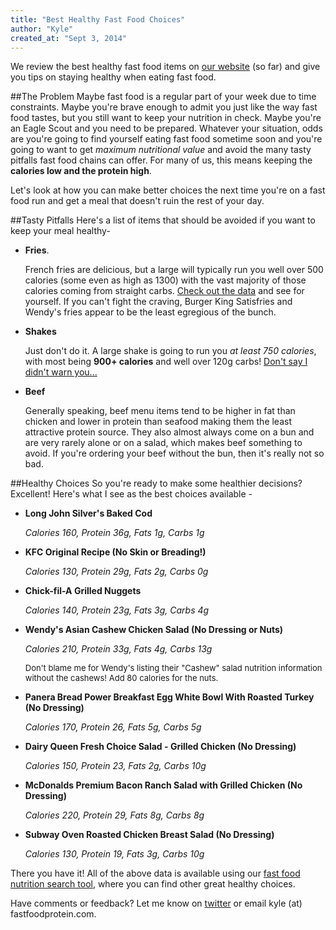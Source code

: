 ```yaml
---
title: "Best Healthy Fast Food Choices"
author: "Kyle"
created_at: "Sept 3, 2014"
---
```


We review the best healthy fast food items on [our website](http://www.fastfoodprotein.com/search) (so far) and give you tips on staying healthy when eating fast food.

<!--more-->

##The Problem
Maybe fast food is a regular part of your week due to time constraints. Maybe you're brave enough to admit you just like the way fast food tastes, but you still want to keep your nutrition in check. Maybe you're an Eagle Scout and you need to be prepared. Whatever your situation, odds are you're going to find yourself eating fast food sometime soon and you're going to want to get *maximum nutritional value* and avoid the many tasty pitfalls fast food chains can offer. For many of us, this means keeping the **calories low and the protein high**.

Let's look at how you can make better choices the next time you're on a fast food run and get a meal that doesn't ruin the rest of your day.

##Tasty Pitfalls
Here's a list of items that should be avoided if you want to keep your meal healthy-

* **Fries**. 

	French fries are delicious, but a large will typically run you well over 500 calories (some even as high as 1300) with the vast majority of those calories coming from straight carbs. <a href="http://www.fastfoodprotein.com/search?company_list%5Blist%5D%5B%5D=&food_name=fries&protein=&max_cals=&max_carbs=&max_fat=&search=Compare" target="_blank">Check out the data</a> and see for yourself. If you can't fight the craving, Burger King Satisfries and Wendy's fries appear to be the least egregious of the bunch.
	
* **Shakes**

	Just don't do it. A large shake is going to run you *at least 750 calories*, with most being **900+ calories** and well over 120g carbs! <a href="http://www.fastfoodprotein.com/search?company_list%5Blist%5D%5B%5D=&food_name=shake&protein=&max_cals=&max_carbs=&max_fat=&search=Compare" target="_blank">Don't say I didn't warn you...</a>
	
* **Beef**

	Generally speaking, beef menu items tend to be higher in fat than chicken and lower in protein than seafood making them the least attractive protein source. They also almost always come on a bun and are very rarely alone or on a salad, which makes beef something to avoid. If you're ordering your beef without the bun, then it's really not so bad.
	
##Healthy Choices
So you're ready to make some healthier decisions? Excellent! Here's what I see as the best choices available -

* **Long John Silver's Baked Cod**

	*Calories 160, Protein 36g, Fats 1g, Carbs 1g*

* **KFC Original Recipe (No Skin or Breading!)**

	*Calories 130, Protein 29g, Fats 2g, Carbs 0g*
	
* **Chick-fil-A Grilled Nuggets**

	*Calories 140, Protein 23g, Fats 3g, Carbs 4g*

* **Wendy's Asian Cashew Chicken Salad (No Dressing or Nuts)**

	*Calories 210, Protein 33g, Fats 4g, Carbs 13g* 
	
	<font size="2">Don't blame me for Wendy's listing their "Cashew" salad nutrition information without the cashews! Add 80 calories for the nuts.</font>

* **Panera Bread Power Breakfast Egg White Bowl With Roasted Turkey (No Dressing)**

	*Calories 170, Protein 26, Fats 5g, Carbs 5g* 

* **Dairy Queen Fresh Choice Salad - Grilled Chicken (No Dressing)**

	*Calories 150, Protein 23, Fats 2g, Carbs 10g* 
	
* **McDonalds Premium Bacon Ranch Salad with Grilled Chicken (No Dressing)**

	*Calories 220, Protein 29, Fats 8g, Carbs 8g* 
	
* **Subway Oven Roasted Chicken Breast Salad (No Dressing)**

	*Calories 130, Protein 19, Fats 3g, Carbs 10g* 
	
	
There you have it! All of the above data is available using our [fast food nutrition search tool](http://www.fastfoodprotein.com/search), where you can find other great healthy choices.

Have comments or feedback? Let me know on [twitter](https://twitter.com/FastFoodProtein) or email kyle (at) fastfoodprotein.com.

